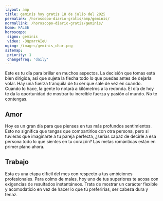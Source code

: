```yaml
---
layout: amp
title: geminis hoy gratis 18 de julio del 2025 
permalink: /horoscopo-diario-gratis/amp/geminis/
normallink: /horoscopo-diario-gratis/geminis/
home: FALSE
horoscopo:
 signo: geminis
 video: -DQpmrrAIeU
ogimg: /images/geminis_char.png
sitemap:
 priority: 1
 changefreq: 'daily'
---
```



Este es tu día para brillar en muchos aspectos. La decisión que tomas está bien dirigida, así que sujeta la flecha todo lo que puedas antes de dejarla volar. Hay una fuerza tranquila de tu ser que sale de vez en cuando. Cuando lo hace, la gente lo notará a kilómetros a la redonda. El día de hoy te da la oportunidad de mostrar tu increíble fuerza y pasión al mundo. No te contengas.

## Amor

Hoy es un gran día para que pienses en tus más profundos sentimientos. Esto no significa que tengas que compartirlos con otra persona, pero si tuvieras que imaginarte a tu pareja perfecta, ¿serías capaz de decirle a esa persona todo lo que sientes en tu corazón? Las metas románticas están en primer plano ahora.

## Trabajo

Esta es una etapa difícil del mes con respecto a tus ambiciones profesionales. Para colmo de males, hoy uno de tus superiores te acosa con exigencias de resultados instantáneos. Trata de mostrar un carácter flexible y acomodaticio en vez de hacer lo que tú preferirías, ser cabeza dura y tenaz.